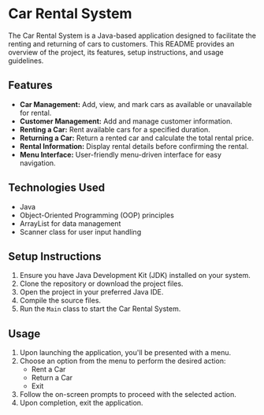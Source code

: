 # Car Rental System

The Car Rental System is a Java-based application designed to facilitate the renting and returning of cars to customers. This README provides an overview of the project, its features, setup instructions, and usage guidelines.

## Features

- **Car Management:** Add, view, and mark cars as available or unavailable for rental.
- **Customer Management:** Add and manage customer information.
- **Renting a Car:** Rent available cars for a specified duration.
- **Returning a Car:** Return a rented car and calculate the total rental price.
- **Rental Information:** Display rental details before confirming the rental.
- **Menu Interface:** User-friendly menu-driven interface for easy navigation.

## Technologies Used

- Java
- Object-Oriented Programming (OOP) principles
- ArrayList for data management
- Scanner class for user input handling

## Setup Instructions

1. Ensure you have Java Development Kit (JDK) installed on your system.
2. Clone the repository or download the project files.
3. Open the project in your preferred Java IDE.
4. Compile the source files.
5. Run the `Main` class to start the Car Rental System.

## Usage

1. Upon launching the application, you'll be presented with a menu.
2. Choose an option from the menu to perform the desired action:
    - Rent a Car
    - Return a Car
    - Exit
3. Follow the on-screen prompts to proceed with the selected action.
4. Upon completion, exit the application.
